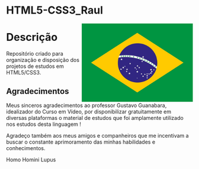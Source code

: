 # HTML5-CSS3_Raul
 
 <img src="bandeiraBrasil.jpeg" align="right" width="300">

# Descrição

Repositório criado para organização e disposição dos projetos de estudos em HTML5/CSS3.


## Agradecimentos 

Meus sinceros agradecimentos ao professor Gustavo Guanabara, idealizador do Curso em Vídeo, por disponibilizar gratuitamente em diversas plataformas o material de estudos que foi amplamente utilizado nos estudos desta linguagem !

Agradeço também aos meus amigos e companheiros que me incentivam a buscar o constante aprimoramento das minhas habilidades e conhecimentos.

 Homo Homini Lupus 

